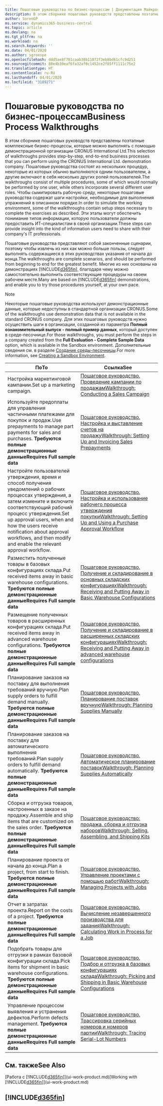 ```yaml
---
title: Пошаговые руководства по бизнес-процессам | Документация Майкрософт
description: В этом сборнике пошаговых руководств представлены поэтапные комплексные бизнес-процессы, которые можно выполнять с помощью демонстрационной организации CRONUS International Ltd. Пошаговые руководства состоят из нескольких процедур, некоторые из которых обычно выполняются одним пользователем, а другие включают в себя несколько других ролей пользователей. Чтобы сымитировать рабочую среду, некоторые пошаговые руководства содержат шаги настройки, необходимые для выполнения упражнений в описанном порядке. Эти этапы могут обеспечить понимание типов информации, которую пользователи должны предоставить ИТ-специалистам в своей организации.
author: SorenGP
ms.service: dynamics365-business-central
ms.topic: article
ms.devlang: na
ms.tgt_pltfrm: na
ms.workload: na
ms.search.keywords: ''
ms.date: 04/01/2020
ms.author: sgroespe
ms.openlocfilehash: ddd5ae8f701caab38b11072f3eb8bd61cfc9d251
ms.sourcegitcommit: 88e4b30eaf6fa32af0c1452ce2f85ff1111c75e2
ms.translationtype: HT
ms.contentlocale: ru-RU
ms.lasthandoff: 04/01/2020
ms.locfileid: "3189271"
---
```

# <a name="business-process-walkthroughs"></a><span data-ttu-id="2c97e-106">Пошаговые руководства по бизнес-процессам</span><span class="sxs-lookup"><span data-stu-id="2c97e-106">Business Process Walkthroughs</span></span>
<span data-ttu-id="2c97e-107">В этом сборнике пошаговых руководств представлены поэтапные комплексные бизнес-процессы, которые можно выполнять с помощью демонстрационной организации CRONUS International Ltd.</span><span class="sxs-lookup"><span data-stu-id="2c97e-107">This selection of walkthroughs provides step-by-step, end-to-end business processes that you can perform using the CRONUS International Ltd. demonstration company.</span></span> <span data-ttu-id="2c97e-108">Пошаговые руководства состоят из нескольких процедур, некоторые из которых обычно выполняются одним пользователем, а другие включают в себя несколько других ролей пользователей.</span><span class="sxs-lookup"><span data-stu-id="2c97e-108">The walkthroughs consist of multiple procedures, some of which would normally be performed by one user, while others incorporate several different user roles.</span></span> <span data-ttu-id="2c97e-109">Чтобы сымитировать рабочую среду, некоторые пошаговые руководства содержат шаги настройки, необходимые для выполнения упражнений в описанном порядке.</span><span class="sxs-lookup"><span data-stu-id="2c97e-109">In order to simulate the working environment, some of the walkthroughs contain setup steps necessary to complete the exercises as described.</span></span> <span data-ttu-id="2c97e-110">Эти этапы могут обеспечить понимание типов информации, которую пользователи должны предоставить ИТ-специалистам в своей организации.</span><span class="sxs-lookup"><span data-stu-id="2c97e-110">These steps can provide insight into the kind of information users need to share with their company's IT professionals.</span></span>  

 <span data-ttu-id="2c97e-111">Пошаговые руководства представляют собой законченные сценарии, поэтому чтобы извлечь из них как можно больше пользы, следует выполнять содержащиеся в этих руководствах указания от начала до конца.</span><span class="sxs-lookup"><span data-stu-id="2c97e-111">The walkthroughs are complete scenarios, and should be performed from beginning to end for the greatest benefit.</span></span> <span data-ttu-id="2c97e-112">Многие из них основаны на демонстрациях [!INCLUDE[d365fin](includes/d365fin_md.md)], благодаря чему можно самостоятельно выполнить соответствующие процедуры на своем рабочем месте.</span><span class="sxs-lookup"><span data-stu-id="2c97e-112">Many are based on [!INCLUDE[d365fin](includes/d365fin_md.md)] demonstrations, and enable you to try those procedures yourself, at your own pace.</span></span>  

> [!NOTE]
> <span data-ttu-id="2c97e-113">Некоторые пошаговые руководства используют демонстрационные данные, которые недоступны в стандартной организации CRONUS.</span><span class="sxs-lookup"><span data-stu-id="2c97e-113">Some of the walkthroughs use demonstration data that is not available in the standard CRONUS company.</span></span> <span data-ttu-id="2c97e-114">Для этих пошаговых руководств нужно осуществить шаги в организации, созданной из параметра **Полный ознакомительный выпуск - полный пример данных**, который доступен в среде-песочнице.</span><span class="sxs-lookup"><span data-stu-id="2c97e-114">For those walkthroughs, you must perform the steps in a company created from the **Full Evaluation - Complete Sample Data** option, which is available in the Sandbox environment.</span></span> <span data-ttu-id="2c97e-115">Дополнительные сведения см. в разделе [Создание среды-песочницы](across-how-create-sandbox-environment.md).</span><span class="sxs-lookup"><span data-stu-id="2c97e-115">For more information, see [Creating a Sandbox Environment](across-how-create-sandbox-environment.md).</span></span>

|<span data-ttu-id="2c97e-116">По</span><span class="sxs-lookup"><span data-stu-id="2c97e-116">To</span></span>|<span data-ttu-id="2c97e-117">Ссылка</span><span class="sxs-lookup"><span data-stu-id="2c97e-117">See</span></span>|  
|--------|---------|  
|<span data-ttu-id="2c97e-118">Настройка маркетинговой кампании.</span><span class="sxs-lookup"><span data-stu-id="2c97e-118">Set up a marketing campaign.</span></span>|[<span data-ttu-id="2c97e-119">Пошаговое руководство. Проведение кампании по продажам</span><span class="sxs-lookup"><span data-stu-id="2c97e-119">Walkthrough: Conducting a Sales Campaign</span></span>](walkthrough-conducting-a-sales-campaign.md)|  
|<span data-ttu-id="2c97e-120">Используйте предоплаты для управления частичными платежами для покупок и продаж.</span><span class="sxs-lookup"><span data-stu-id="2c97e-120">Use prepayments to manage part payments for sales and purchases.</span></span> <span data-ttu-id="2c97e-121">**Требуются полные демонстрационные данные**</span><span class="sxs-lookup"><span data-stu-id="2c97e-121">**Requires Full sample data**</span></span> |[<span data-ttu-id="2c97e-122">Пошаговое руководство. Настройка и выставление счетов на продажу</span><span class="sxs-lookup"><span data-stu-id="2c97e-122">Walkthrough: Setting Up and Invoicing Sales Prepayments</span></span>](walkthrough-setting-up-and-invoicing-sales-prepayments.md)|  
|<span data-ttu-id="2c97e-123">Настройте пользователей утверждения, время и способ получения уведомлений о рабочих процессах утверждения, а затем измените и включите соответствующий рабочий процесс утверждения.</span><span class="sxs-lookup"><span data-stu-id="2c97e-123">Set up approval users, when and how the users receive notification about approval workflows, and then modify and enable the relevant approval workflow.</span></span>|[<span data-ttu-id="2c97e-124">Пошаговое руководство. Настройка и использование рабочего процесса утверждения покупки</span><span class="sxs-lookup"><span data-stu-id="2c97e-124">Walkthrough: Setting Up and Using a Purchase Approval Workflow</span></span>](walkthrough-setting-up-and-using-a-purchase-approval-workflow.md)|  
|<span data-ttu-id="2c97e-125">Разместить полученные товары в базовых конфигурациях склада.</span><span class="sxs-lookup"><span data-stu-id="2c97e-125">Put received items away in basic warehouse configurations.</span></span> <span data-ttu-id="2c97e-126">**Требуются полные демонстрационные данные**</span><span class="sxs-lookup"><span data-stu-id="2c97e-126">**Requires Full sample data**</span></span>|[<span data-ttu-id="2c97e-127">Пошаговое руководство. Получение и складирование в основных складских конфигурациях</span><span class="sxs-lookup"><span data-stu-id="2c97e-127">Walkthrough: Receiving and Putting Away in Basic Warehouse Configurations</span></span>](walkthrough-receiving-and-putting-away-in-basic-warehousing.md)|  
|<span data-ttu-id="2c97e-128">Размещение полученных товаров в расширенных конфигурациях склада.</span><span class="sxs-lookup"><span data-stu-id="2c97e-128">Put received items away in advanced warehouse configurations.</span></span> <span data-ttu-id="2c97e-129">**Требуются полные демонстрационные данные**</span><span class="sxs-lookup"><span data-stu-id="2c97e-129">**Requires Full sample data**</span></span>|[<span data-ttu-id="2c97e-130">Пошаговое руководство. Получение и складирование в расширенных складских конфигурациях</span><span class="sxs-lookup"><span data-stu-id="2c97e-130">Walkthrough: Receiving and Putting Away in advanced warehouse configurations</span></span>](walkthrough-receiving-and-putting-away-in-advanced-warehousing.md)|  
|<span data-ttu-id="2c97e-131">Планирование заказов на поставку для выполнения требований вручную.</span><span class="sxs-lookup"><span data-stu-id="2c97e-131">Plan supply orders to fulfill demand manually.</span></span> <span data-ttu-id="2c97e-132">**Требуются полные демонстрационные данные**</span><span class="sxs-lookup"><span data-stu-id="2c97e-132">**Requires Full sample data**</span></span>|[<span data-ttu-id="2c97e-133">Пошаговое руководство. Планирование поставок вручную</span><span class="sxs-lookup"><span data-stu-id="2c97e-133">Walkthrough: Planning Supplies Manually</span></span>](walkthrough-planning-supplies-manually.md)|  
|<span data-ttu-id="2c97e-134">Планирование заказов на поставку для автоматического выполнения требований.</span><span class="sxs-lookup"><span data-stu-id="2c97e-134">Plan supply orders to fulfill demand automatically.</span></span> <span data-ttu-id="2c97e-135">**Требуются полные демонстрационные данные**</span><span class="sxs-lookup"><span data-stu-id="2c97e-135">**Requires Full sample data**</span></span>|[<span data-ttu-id="2c97e-136">Пошаговое руководство. Автоматическое планирование поставок</span><span class="sxs-lookup"><span data-stu-id="2c97e-136">Walkthrough: Planning Supplies Automatically</span></span>](walkthrough-planning-supplies-automatically.md)|  
|<span data-ttu-id="2c97e-137">Сборка и отгрузка товаров, настроенных в заказе на продажу.</span><span class="sxs-lookup"><span data-stu-id="2c97e-137">Assemble and ship items that are customized on the sales order.</span></span> <span data-ttu-id="2c97e-138">**Требуются полные демонстрационные данные**</span><span class="sxs-lookup"><span data-stu-id="2c97e-138">**Requires Full sample data**</span></span>|[<span data-ttu-id="2c97e-139">Пошаговое руководство: продажа, сборка и отгрузка наборов</span><span class="sxs-lookup"><span data-stu-id="2c97e-139">Walkthrough: Selling, Assembling, and Shipping Kits</span></span>](walkthrough-selling-assembling-and-shipping-kits.md)|  
|<span data-ttu-id="2c97e-140">Планирование проекта от начала до конца.</span><span class="sxs-lookup"><span data-stu-id="2c97e-140">Plan a project, from start to finish.</span></span> <span data-ttu-id="2c97e-141">**Требуются полные демонстрационные данные**</span><span class="sxs-lookup"><span data-stu-id="2c97e-141">**Requires Full sample data**</span></span>|[<span data-ttu-id="2c97e-142">Пошаговое руководство. Управление проектами с помощью работ</span><span class="sxs-lookup"><span data-stu-id="2c97e-142">Walkthrough: Managing Projects with Jobs</span></span>](walkthrough-managing-projects-with-jobs.md)|  
|<span data-ttu-id="2c97e-143">Отчет в затратах проекта.</span><span class="sxs-lookup"><span data-stu-id="2c97e-143">Report on the costs of a project.</span></span> <span data-ttu-id="2c97e-144">**Требуются полные демонстрационные данные**</span><span class="sxs-lookup"><span data-stu-id="2c97e-144">**Requires Full sample data**</span></span>|[<span data-ttu-id="2c97e-145">Пошаговое руководство. Вычисление незавершенного производства для задания</span><span class="sxs-lookup"><span data-stu-id="2c97e-145">Walkthrough: Calculating Work in Process for a Job</span></span>](walkthrough-calculating-work-in-process-for-a-job.md)|  
|<span data-ttu-id="2c97e-146">Подобрать товары для отгрузки в рамках базовой конфигурации склада.</span><span class="sxs-lookup"><span data-stu-id="2c97e-146">Pick items for shipment in basic warehouse configurations.</span></span> <span data-ttu-id="2c97e-147">**Требуются полные демонстрационные данные**</span><span class="sxs-lookup"><span data-stu-id="2c97e-147">**Requires Full sample data**</span></span>|[<span data-ttu-id="2c97e-148">Пошаговое руководство. Подбор и отгрузка в базовых конфигурациях склада</span><span class="sxs-lookup"><span data-stu-id="2c97e-148">Walkthrough: Picking and Shipping in Basic Warehouse Configurations</span></span>](walkthrough-picking-and-shipping-in-basic-warehousing.md)|  
|<span data-ttu-id="2c97e-149">Управление процессом выявления и устранения дефектов.</span><span class="sxs-lookup"><span data-stu-id="2c97e-149">Perform defects management.</span></span> <span data-ttu-id="2c97e-150">**Требуются полные демонстрационные данные**</span><span class="sxs-lookup"><span data-stu-id="2c97e-150">**Requires Full sample data**</span></span>|[<span data-ttu-id="2c97e-151">Пошаговое руководство. Трассировка серийных номеров и номеров партии</span><span class="sxs-lookup"><span data-stu-id="2c97e-151">Walkthrough: Tracing Serial-Lot Numbers</span></span>](walkthrough-tracing-serial-lot-numbers.md)|  

## <a name="see-also"></a><span data-ttu-id="2c97e-152">См. также</span><span class="sxs-lookup"><span data-stu-id="2c97e-152">See Also</span></span>
<span data-ttu-id="2c97e-153">[Работа с [!INCLUDE[d365fin](includes/d365fin_md.md)]](ui-work-product.md)</span><span class="sxs-lookup"><span data-stu-id="2c97e-153">[Working with [!INCLUDE[d365fin](includes/d365fin_md.md)]](ui-work-product.md)</span></span>  

## [!INCLUDE[d365fin](includes/free_trial_md.md)]  
